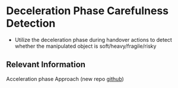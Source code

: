 # Deceleration Phase Carefulness Detection
- Utilize the deceleration phase during handover actions to detect whether the manipulated object is soft/heavy/fragile/risky 

## Relevant Information
Acceleration phase Approach (new repo [github](https://github.com/NunoDuarte/accele_careful))
